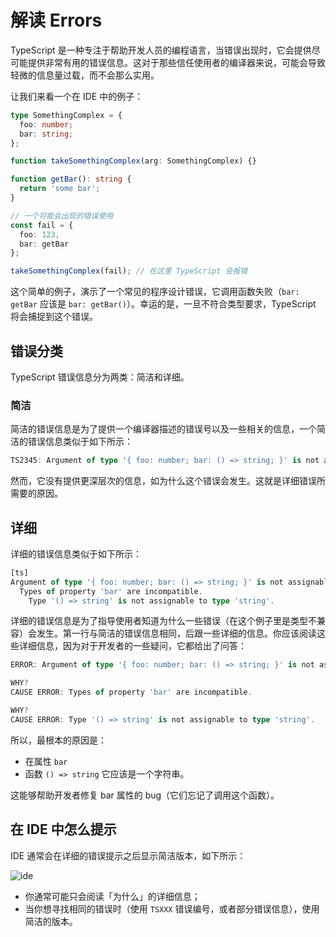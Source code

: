 # 解读 Errors

TypeScript 是一种专注于帮助开发人员的编程语言，当错误出现时，它会提供尽可能提供非常有用的错误信息。这对于那些信任使用者的编译器来说，可能会导致轻微的信息量过载，而不会那么实用。

让我们来看一个在 IDE 中的例子：

```ts
type SomethingComplex = {
  foo: number;
  bar: string;
};

function takeSomethingComplex(arg: SomethingComplex) {}

function getBar(): string {
  return 'some bar';
}

// 一个可能会出现的错误使用
const fail = {
  foo: 123,
  bar: getBar
};

takeSomethingComplex(fail); // 在这里 TypeScript 会报错
```

这个简单的例子，演示了一个常见的程序设计错误，它调用函数失败（`bar: getBar` 应该是 `bar: getBar()`）。幸运的是，一旦不符合类型要求，TypeScript 将会捕捉到这个错误。

## 错误分类

TypeScript 错误信息分为两类：简洁和详细。

### 简洁

简洁的错误信息是为了提供一个编译器描述的错误号以及一些相关的信息，一个简洁的错误信息类似于如下所示：

```ts
TS2345: Argument of type '{ foo: number; bar: () => string; }' is not assignable to parameter of type 'SomethingComplex'.
```

然而，它没有提供更深层次的信息，如为什么这个错误会发生。这就是详细错误所需要的原因。

## 详细

详细的错误信息类似于如下所示：

```ts
[ts]
Argument of type '{ foo: number; bar: () => string; }' is not assignable to parameter of type 'SomethingComplex'.
  Types of property 'bar' are incompatible.
    Type '() => string' is not assignable to type 'string'.
```

详细的错误信息是为了指导使用者知道为什么一些错误（在这个例子里是类型不兼容）会发生。第一行与简洁的错误信息相同，后跟一些详细的信息。你应该阅读这些详细信息，因为对于开发者的一些疑问，它都给出了问答：

```ts
ERROR: Argument of type '{ foo: number; bar: () => string; }' is not assignable to parameter of type 'SomethingComplex'.

WHY?
CAUSE ERROR: Types of property 'bar' are incompatible.

WHY?
CAUSE ERROR: Type '() => string' is not assignable to type 'string'.
```

所以，最根本的原因是：

- 在属性 `bar`
- 函数 `() => string` 它应该是一个字符串。

这能够帮助开发者修复 bar 属性的 bug（它们忘记了调用这个函数）。

## 在 IDE 中怎么提示

IDE 通常会在详细的错误提示之后显示简洁版本，如下所示：

<img :src="$withBase('/ide.png')" alt="ide"/>

- 你通常可能只会阅读「为什么」的详细信息；
- 当你想寻找相同的错误时（使用 `TSXXX` 错误编号，或者部分错误信息），使用简洁的版本。
